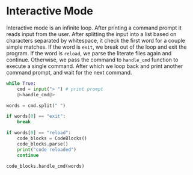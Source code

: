 # Interactive Mode

Interactive mode is an infinite loop. After printing a command prompt it reads input from the user. After splitting the input into a list based on characters separated by whitespace, it check the first word for a couple simple matches. If the word is `exit`, we break out of the loop and exit the program. If the word is `reload`, we parse the literate files again and continue. Otherwise, we pass the command to `handle_cmd` function to execute a single command. After which we loop back and print another command prompt, and wait for the next command.

```python {name=interactive_mode}
while True:
    cmd = input("> ") # print prompt
    @<handle_cmd@>
```

```python {name=handle_cmd}
words = cmd.split(" ")

if words[0] == "exit":
    break

if words[0] == "reload":
    code_blocks = CodeBlocks()
    code_blocks.parse()
    print("code reloaded")
    continue

code_blocks.handle_cmd(words)
```
